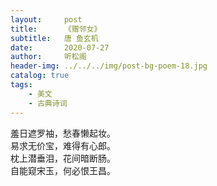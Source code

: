 ```yaml
---
layout:     post
title:      《赠邻女》
subtitle:   唐 鱼玄机
date:       2020-07-27
author:     听松阁
header-img: ../../../img/post-bg-poem-18.jpg
catalog: true
tags:
    - 美文
    - 古典诗词
---
```


羞日遮罗袖，愁春懒起妆。<br>
易求无价宝，难得有心郎。<br>
枕上潜垂泪，花间暗断肠。<br>
自能窥宋玉，何必恨王昌。<br>
